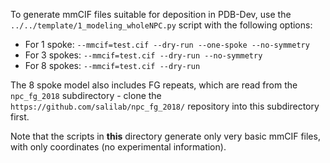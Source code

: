 To generate mmCIF files suitable for deposition in PDB-Dev, use the
`../../template/1_modeling_wholeNPC.py` script with the following options:

 - For 1 spoke: `--mmcif=test.cif --dry-run --one-spoke --no-symmetry`
 - For 3 spokes: `--mmcif=test.cif --dry-run --no-symmetry`
 - For 8 spokes: `--mmcif=test.cif --dry-run`

The 8 spoke model also includes FG repeats, which are read from the
`npc_fg_2018` subdirectory - clone the `https://github.com/salilab/npc_fg_2018/`
repository into this subdirectory first.

Note that the scripts in **this** directory generate only very basic mmCIF
files, with only coordinates (no experimental information).

